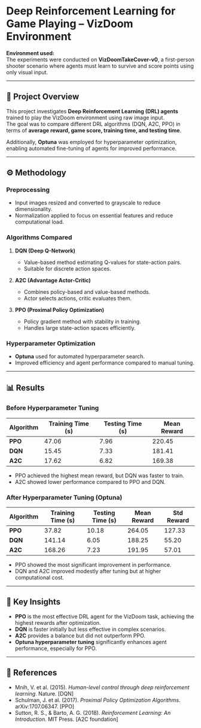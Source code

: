 # Deep Reinforcement Learning for Game Playing – VizDoom Environment

**Environment used:**  
The experiments were conducted on **VizDoomTakeCover-v0**, a first-person shooter scenario where agents must learn to survive and score points using only visual input.

---

## 📖 Project Overview
This project investigates **Deep Reinforcement Learning (DRL) agents** trained to play the VizDoom environment using raw image input.  
The goal was to compare different DRL algorithms (DQN, A2C, PPO) in terms of **average reward, game score, training time, and testing time**.  

Additionally, **Optuna** was employed for hyperparameter optimization, enabling automated fine-tuning of agents for improved performance.

---

## ⚙️ Methodology
### Preprocessing
- Input images resized and converted to grayscale to reduce dimensionality.  
- Normalization applied to focus on essential features and reduce computational load.  

### Algorithms Compared
1. **DQN (Deep Q-Network)**  
   - Value-based method estimating Q-values for state-action pairs.  
   - Suitable for discrete action spaces.  

2. **A2C (Advantage Actor-Critic)**  
   - Combines policy-based and value-based methods.  
   - Actor selects actions, critic evaluates them.  

3. **PPO (Proximal Policy Optimization)**  
   - Policy gradient method with stability in training.  
   - Handles large state-action spaces efficiently.  

### Hyperparameter Optimization
- **Optuna** used for automated hyperparameter search.  
- Improved efficiency and agent performance compared to manual tuning.  

---

## 📊 Results
### Before Hyperparameter Tuning
| Algorithm | Training Time (s) | Testing Time (s) | Mean Reward |
|-----------|-------------------|------------------|-------------|
| **PPO**  | 47.06 | 7.96 | 220.45 |
| **DQN**  | 15.45 | 7.33 | 181.41 |
| **A2C**  | 17.62 | 6.82 | 169.38 |

- PPO achieved the highest mean reward, but DQN was faster to train.  
- A2C showed lower performance compared to PPO and DQN.  

### After Hyperparameter Tuning (Optuna)
| Algorithm | Training Time (s) | Testing Time (s) | Mean Reward | Std Reward |
|-----------|-------------------|------------------|-------------|------------|
| **PPO**  | 37.82 | 10.18 | 264.05 | 127.33 |
| **DQN**  | 141.14 | 6.05 | 188.25 | 55.20 |
| **A2C**  | 168.26 | 7.23 | 191.95 | 57.01 |

- PPO showed the most significant improvement in performance.  
- DQN and A2C improved modestly after tuning but at higher computational cost.  

---

## 📌 Key Insights
- **PPO** is the most effective DRL agent for the VizDoom task, achieving the highest rewards after optimization.  
- **DQN** is faster initially but less effective in complex scenarios.  
- **A2C** provides a balance but did not outperform PPO.  
- **Optuna hyperparameter tuning** significantly enhances agent performance, especially for PPO.  

---

## 📌 References
- Mnih, V. et al. (2015). *Human-level control through deep reinforcement learning*. Nature. [DQN]  
- Schulman, J. et al. (2017). *Proximal Policy Optimization Algorithms*. arXiv:1707.06347. [PPO]  
- Sutton, R. S., & Barto, A. G. (2018). *Reinforcement Learning: An Introduction*. MIT Press. [A2C foundation]  
